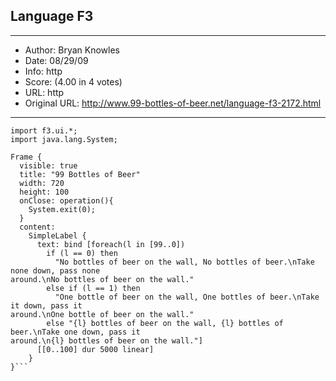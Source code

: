 
## Language F3 ##
---
- Author: Bryan Knowles
- Date: 08/29/09
- Info: 	http
- Score:  (4.00 in 4 votes)
- URL: http
- Original URL: http://www.99-bottles-of-beer.net/language-f3-2172.html
---

```package sixpack;
import f3.ui.*;
import java.lang.System;

Frame {
  visible: true
  title: "99 Bottles of Beer"
  width: 720
  height: 100
  onClose: operation(){
    System.exit(0);
  }
  content:
    SimpleLabel {
      text: bind [foreach(l in [99..0])
        if (l == 0) then
          "No bottles of beer on the wall, No bottles of beer.\nTake none down, pass none
around.\nNo bottles of beer on the wall."
        else if (l == 1) then
          "One bottle of beer on the wall, One bottles of beer.\nTake it down, pass it
around.\nOne bottle of beer on the wall."
        else "{l} bottles of beer on the wall, {l} bottles of beer.\nTake one down, pass it
around.\n{l} bottles of beer on the wall."]
      [[0..100] dur 5000 linear]
    }
}```